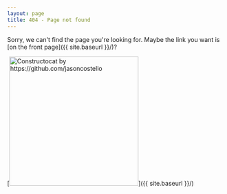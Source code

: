 ```yaml
---
layout: page
title: 404 - Page not found
---
```


Sorry, we can't find the page you're looking for. Maybe the link you want is [on the front page]({{ site.baseurl }}/)?

[<img src="{{ site.baseurl }}/images/nudibranch-404.jpg" alt="Constructocat by https://github.com/jasoncostello" style="width: 300px;"/>]({{ site.baseurl }}/)
